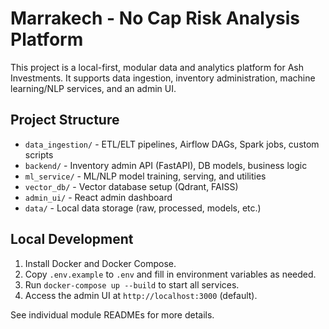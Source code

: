 # Marrakech - No Cap Risk Analysis Platform

This project is a local-first, modular data and analytics platform for Ash Investments. It supports data ingestion, inventory administration, machine learning/NLP services, and an admin UI.

## Project Structure

- `data_ingestion/` - ETL/ELT pipelines, Airflow DAGs, Spark jobs, custom scripts
- `backend/` - Inventory admin API (FastAPI), DB models, business logic
- `ml_service/` - ML/NLP model training, serving, and utilities
- `vector_db/` - Vector database setup (Qdrant, FAISS)
- `admin_ui/` - React admin dashboard
- `data/` - Local data storage (raw, processed, models, etc.)

## Local Development

1. Install Docker and Docker Compose.
2. Copy `.env.example` to `.env` and fill in environment variables as needed.
3. Run `docker-compose up --build` to start all services.
4. Access the admin UI at `http://localhost:3000` (default).

See individual module READMEs for more details. 